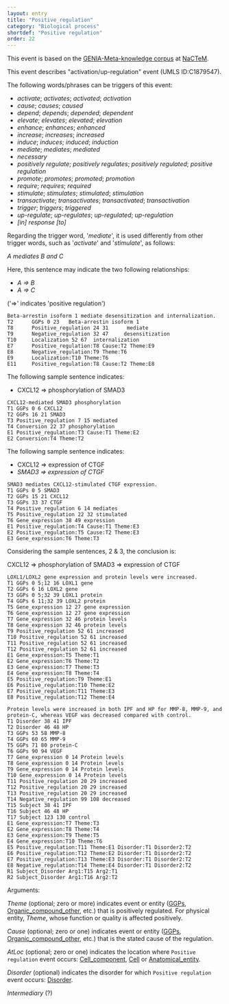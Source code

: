 ```yaml
---
layout: entry
title: "Positive_regulation"
category: "Biological process"
shortdef: "Positive regulation"
order: 22
---
```


This event is based on the <a href="http://www.nactem.ac.uk/meta-knowledge/">GENIA-Meta-knowledge corpus</a> at <a href="http://www.nactem.ac.uk/">NaCTeM</a>.

This event describes "activation/up-regulation" event (UMLS ID:C1879547).

The following words/phrases can be triggers of this event:

- *activate*; *activates*; *activated*; *activation*
- *cause*; *causes*; *caused*
- *depend*; *depends*; *depended*; *dependent*
- *elevate*; *elevates*; *elevated*; *elevation*
- *enhance*; *enhances*; *enhanced*
- *increase*; *increases*; *increased*
- *induce*; *induces*; *induced*; *induction*
- *mediate*; *mediates*; *mediated*
- *necessary*
- *positively regulate*; *positively regulates*; *positively regulated*; *positive regulation*
- *promote*; *promotes*; *promoted*; *promotion*
- *require*; *requires*; *required*
- *stimulate*; *stimulates*; *stimulated*; *stimulation*
- *transactivate*; *transactivates*; *transactivated*; *transactivation*
- *trigger*; *triggers*; *triggered*
- *up-regulate*; *up-regulates*; *up-regulated*; *up-regulation*
- *[in] response [to]*

Regarding the trigger word, '*mediate*', it is used differently from other trigger words, such as '*activate*' and '*stimulate*', as follows:

*A mediates B and C*

Here, this sentence may indicate the two following relationships:
- *A => B*
- *A => C*

('=>' indicates 'positive regulation')

~~~ ann
Beta-arrestin isoform 1 mediate desensitization and internalization.
T2      GGPs 0 23   Beta-arrestin isoform 1
T8      Positive_regulation 24 31      mediate
T9      Negative_regulation 32 47     desensitization
T10     Localization 52 67  internalization
E7      Positive_regulation:T8 Cause:T2 Theme:E9
E8      Negative_regulation:T9 Theme:T6
E9      Localization:T10 Theme:T6
E11     Positive_regulation:T8 Cause:T2 Theme:E8
~~~

The following sample sentence indicates:
- CXCL12 => phosphorylation of SMAD3
~~~ ann
CXCL12-mediated SMAD3 phosphorylation
T1 GGPs 0 6 CXCL12
T2 GGPs 16 21 SMAD3
T3 Positive_regulation 7 15 mediated
T4 Conversion 22 37 phosphorylation
E1 Positive_regulation:T3 Cause:T1 Theme:E2
E2 Conversion:T4 Theme:T2
~~~

The following sample sentence indicates:
- CXCL12 => expression of CTGF
- *SMAD3 => expression of CTGF*
~~~ ann
SMAD3 mediates CXCL12-stimulated CTGF expression.
T1 GGPs 0 5 SMAD3
T2 GGPs 15 21 CXCL12
T3 GGPs 33 37 CTGF
T4 Positive_regulation 6 14 mediates
T5 Positive_regulation 22 32 stimulated
T6 Gene_expression 38 49 expression
E1 Positive_regulation:T4 Cause:T1 Theme:E3
E2 Positive_regulation:T5 Cause:T2 Theme:E3
E3 Gene_expression:T6 Theme:T3
~~~

Considering the sample sentences, 2 & 3, the conclusion is:

CXCL12 => phosphorylation of SMAD3 => expression of CTGF

~~~ ann
LOXL1/LOXL2 gene expression and protein levels were increased.
T1 GGPs 0 5;12 16 LOXL1 gene
T2 GGPs 6 16 LOXL2 gene
T3 GGPs 0 5;32 39 LOXL1 protein
T4 GGPs 6 11;32 39 LOXL2 protein
T5 Gene_expression 12 27 gene expression
T6 Gene_expression 12 27 gene expression
T7 Gene_expression 32 46 protein levels
T8 Gene_expression 32 46 protein levels
T9 Positive_regulation 52 61 increased
T10 Positive_regulation 52 61 increased
T11 Positive_regulation 52 61 increased
T12 Positive_regulation 52 61 increased
E1 Gene_expression:T5 Theme:T1
E2 Gene_expression:T6 Theme:T2
E3 Gene_expression:T7 Theme:T3
E4 Gene_expression:T8 Theme:T4
E5 Positive_regulation:T9 Theme:E1
E6 Positive_regulation:T10 Theme:E2
E7 Positive_regulation:T11 Theme:E3
E8 Positive_regulation:T12 Theme:E4
~~~

~~~ ann
Protein levels were increased in both IPF and HP for MMP-8, MMP-9, and protein-C, whereas VEGF was decreased compared with control.
T1 Disorder 38 41 IPF
T2 Disorder 46 48 HP
T3 GGPs 53 58 MMP-8
T4 GGPs 60 65 MMP-9
T5 GGPs 71 80 protein-C
T6 GGPs 90 94 VEGF
T7 Gene_expression 0 14 Protein levels
T8 Gene_expression 0 14 Protein levels
T9 Gene_expression 0 14 Protein levels
T10 Gene_expression 0 14 Protein levels
T11 Positive_regulation 20 29 increased
T12 Positive_regulation 20 29 increased
T13 Positive_regulation 20 29 increased
T14 Negative_regulation 99 108 decreased
T15 Subject 38 41 IPF
T16 Subject 46 48 HP
T17 Subject 123 130 control 
E1 Gene_expression:T7 Theme:T3
E2 Gene_expression:T8 Theme:T4
E3 Gene_expression:T9 Theme:T5
E4 Gene_expression:T10 Theme:T6
E5 Positive_regulation:T11 Theme:E1 Disorder:T1 Disorder2:T2
E6 Positive_regulation:T12 Theme:E2 Disorder:T1 Disorder2:T2
E7 Positive_regulation:T13 Theme:E3 Disorder:T1 Disorder2:T2
E8 Negative_regulation:T14 Theme:E4 Disorder:T1 Disorder2:T2
R1 Subject_Disorder Arg1:T15 Arg2:T1
R2 Subject_Disorder Arg1:T16 Arg2:T2
~~~

<!---
~~~ ann
Protein levels were increased in both IPF and HP for MMP-8, MMP-9, and protein-C, whereas VEGF was decreased compared with control.
T1 Disorder 38 41 IPF
T2 Disorder 46 48 HP
T3 GGPs 53 58 MMP-8
T4 GGPs 60 65 MMP-9
T5 GGPs 71 80 protein-C
T6 GGPs 90 94 VEGF
T7 Gene_expression 0 14 Protein levels
T8 Gene_expression 0 14 Protein levels
T9 Gene_expression 0 14 Protein levels
T10 Gene_expression 0 14 Protein levels
T11 Positive_regulation 20 29 increased
T12 Positive_regulation 20 29 increased
T13 Positive_regulation 20 29 increased
T14 Negative_regulation 99 108 decreased
T18 Positive_regulation 20 29 increased
T19 Positive_regulation 20 29 increased
T20 Positive_regulation 20 29 increased
T21 Negative_regulation 99 108 decreased
T15 Subject 38 41 IPF
T16 Subject 46 48 HP
T17 Subject 123 130 control 
E1 Gene_expression:T7 Theme:T3
E2 Gene_expression:T8 Theme:T4
E3 Gene_expression:T9 Theme:T5
E4 Gene_expression:T10 Theme:T6
E5 Positive_regulation:T11 Theme:E1 Subject:T15 Subject2:T16
E6 Positive_regulation:T12 Theme:E2 Subject:T15 Subject2:T16
E7 Positive_regulation:T13 Theme:E3 Subject:T15 Subject2:T16
E8 Positive_regulation:T18 Theme:E1 Subject:T17
E9 Positive_regulation:T19 Theme:E2 Subject:T17
E10 Positive_regulation:T20 Theme:E3 Subject:T17
E11 Negative_regulation:T14 Theme:E4 Subject:T15 Subject2:T16
E12 Negative_regulation:T21 Theme:E4 Subject:T17
R1 Subject_Disorder Arg1:T15 Arg2:T1
R2 Subject_Disorder Arg1:T16 Arg2:T2
A1 Negated E8
A2 Negated E9
A3 Negated E10
A4 Negated E12
~~~
~~~ ann
Protein levels were increased in both IPF and HP for MMP-8, MMP-9, and protein-C, whereas VEGF was decreased compared with control.
T1 Disorder 38 41 IPF
T2 Disorder 46 48 HP
T3 GGPs 53 58 MMP-8
T4 GGPs 60 65 MMP-9
T5 GGPs 71 80 protein-C
T6 GGPs 90 94 VEGF
T7 Gene_expression 0 14 Protein levels
T8 Gene_expression 0 14 Protein levels
T9 Gene_expression 0 14 Protein levels
T10 Gene_expression 0 14 Protein levels
T11 Positive_regulation 20 29 increased
T12 Positive_regulation 20 29 increased
T13 Positive_regulation 20 29 increased
T14 Negative_regulation 99 108 decreased
T18 Positive_regulation 20 29 increased
T19 Positive_regulation 20 29 increased
T20 Positive_regulation 20 29 increased
T21 Negative_regulation 99 108 decreased
T15 Subject 38 41 IPF
T16 Subject 46 48 HP
T17 Subject 123 130 control 
E1 Gene_expression:T7 Theme:T3
E2 Gene_expression:T8 Theme:T4
E3 Gene_expression:T9 Theme:T5
E4 Gene_expression:T10 Theme:T6
E5 Positive_regulation:T11 Theme:E1 Subject:T15 Subject2:T16
E6 Positive_regulation:T12 Theme:E2 Subject:T15 Subject2:T16
E7 Positive_regulation:T13 Theme:E3 Subject:T15 Subject2:T16
E8 Positive_regulation:T18 Theme:E1 Subject:T17
E9 Positive_regulation:T19 Theme:E2 Subject:T17
E10 Positive_regulation:T20 Theme:E3 Subject:T17
E11 Negative_regulation:T14 Theme:E4 Subject:T15 Subject2:T16
E12 Negative_regulation:T21 Theme:E4 Subject:T17
R1 Subject_Disorder Arg1:T15 Arg2:T1
R2 Subject_Disorder Arg1:T16 Arg2:T2
A1 Manner E8 low
A2 Manner E9 low
A3 Manner E10 low
A4 Manner E12 low
~~~
--->

Arguments:

*Theme* (optional; zero or more) indicates event or entity ([GGPs](), [Organic_compound_other](), etc.) that is positively regulated. For physical entity, *Theme*, whose function or quality is affected positively.

*Cause* (optional; zero or one) indicates event or entity ([GGPs](), [Organic_compound_other](), etc.) that is the stated cause of the regulation.

*AtLoc* (optional; zero or one) indicates the location where `Positive regulation` event occurs: [Cell_component](), [Cell]() or [Anatomical_entity]().

*Disorder* (optional) indicates the disorder for which `Positive regulation` event occurs: [Disorder]().

*Intermediary* (?)

<!---
The *atLoc*, *fromLoc* and *toLoc* for this event must be [Subject](), [Anatomical_entity](), [Cell](), [Cell_component]() and [Entity Property]().

The other arguments, such as *Cause*, *Theme*, *Participant*, and *Product*, for this event can be any entities or events.
--->

<!--details-->



